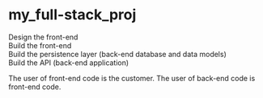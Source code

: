 # my_full-stack_proj


Design the front-end<br />
Build the front-end<br />
Build the persistence layer (back-end database and data models)<br />
Build the API (back-end application)<br />


The user of front-end code is the customer. The user of back-end code is front-end code.<br/>
